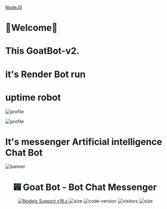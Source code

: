 [NodeJS](https://img.shields.io/badge/node.js-6DA55F?style=for-the-badge&logo=node.js&logoColor=white)

#          🦆Welcome🦆 

# This GoatBot-v2.
# it's Render Bot run
# uptime robot
<img
src="https://drive.google.com/uc?export=view&id=10FPC1ljAAUo68vbjlmd6dxOu875pPxCT"
alt="profile">

<img
src="https://drive.google.com/uc?export=view&id=1oXJ7ElC9nmETQ3489LzVpn2sB4pEI51-"
alt="profile">

# It's messenger Artificial intelligence Chat Bot 


<img src="https://i.ibb.co/RQ28H2p/banner.png" alt="banner">
<h1 align="center"><img src="./dashboard/images/logo-non-bg.png" width="22px"> Goat Bot - Bot Chat Messenger</h1>

<p align="center">
	<a href="https://nodejs.org/dist/v16.20.0">
		<img src="https://img.shields.io/badge/Nodejs%20Support-16.x-brightgreen.svg?style=flat-square" alt="Nodejs Support v16.x">
	</a>
  <img alt="size" src="https://img.shields.io/github/repo-size/ntkhang03/Goat-Bot-V2.svg?style=flat-square&label=size">
  <img alt="code-version" src="https://img.shields.io/badge/dynamic/json?color=brightgreen&label=code%20version&prefix=v&query=%24.version&url=https://github.com/ntkhang03/Goat-Bot-V2/raw/main/package.json&style=flat-square">
  <img alt="visitors" src="https://visitor-badge.laobi.icu/badge?style=flat-square&page_id=ntkhang3.Goat-Bot-V2">
  <img alt="size" src="https://img.shields.io/badge/license-MIT-green?style=flat-square&color=brightgreen">
